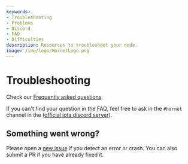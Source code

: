 ```yaml
---
keywords:
- Troubleshooting
- Problems
- Discord
- FAQ
- Difficulties
description: Resources to troubleshoot your node.  
image: /img/logo/HornetLogo.png
---
```


# Troubleshooting

Check our [Frequently asked questions](faq.md).

If you can't find your question in the FAQ, feel free to ask in the `#hornet` channel in the ([official iota discord server](https://discord.iota.org/)).

## Something went wrong?

Please open a [new issue](https://github.com/gohornet/hornet/issues/new) if you detect an error or crash. You can also submit a PR if you have already fixed it. 
